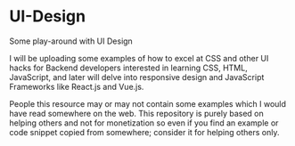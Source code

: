 # UI-Design
Some play-around with UI Design

I will be uploading some examples of how to excel at CSS and other UI hacks for Backend developers interested in learning CSS, HTML, JavaScript, and later will delve into responsive design and JavaScript Frameworks like React.js and Vue.js.

People this resource may or may not contain some examples which I would have read somewhere on the web. This repository is purely based on helping others and not for monetization so even if you find an example or code snippet copied from somewhere; consider it for helping others only.
